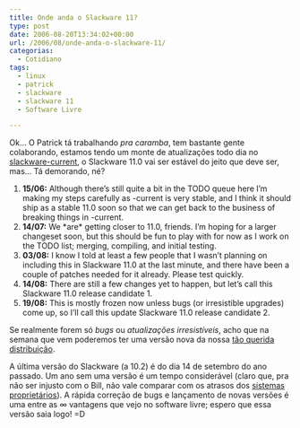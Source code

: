 ```yaml
---
title: Onde anda o Slackware 11?
type: post
date: 2006-08-20T13:34:02+00:00
url: /2006/08/onde-anda-o-slackware-11/
categorias:
  - Cotidiano
tags:
  - linux
  - patrick
  - slackware
  - slackware 11
  - Software Livre

---
```

Ok… O Patrick tá trabalhando _pra caramba_, tem bastante gente colaborando, estamos tendo um monte de atualizações todo dia no [slackware-current][1], o Slackware 11.0 vai ser estável do jeito que deve ser, mas… Tá demorando, né?

  1. **15/06:** Although there’s still quite a bit in the TODO queue here I’m making my steps carefully as -current is very stable, and I think it should ship as a stable 11.0 soon so that we can get back to the business of breaking things in -current.
  2. **14/07:** We \*are\* getting closer to 11.0, friends. I’m hoping for a larger changeset soon, but this should be fun to play with for now as I work on the TODO list; merging, compiling, and initial testing.
  3. **03/08:** I know I told at least a few people that I wasn’t planning on including this in Slackware 11.0 at the last minute, and there have been a couple of patches needed for it already. Please test quickly.
  4. **14/08:** There are still a few changes yet to happen, but let’s call this Slackware 11.0 release candidate 1.
  5. **19/08:** This is mostly frozen now unless bugs (or irresistible upgrades) come up, so I’ll call this update Slackware 11.0 release candidate 2.

Se realmente forem só _bugs_ ou _atualizações irresistíveis_, acho que na semana que vem poderemos ter uma versão nova da nossa [tão querida distribuição][2].

A última versão do Slackware (a 10.2) é do dia 14 de setembro do ano passado. Um ano sem uma versão é um tempo considerável (claro que, pra não ser injusto com o Bill, não vale comparar com os atrasos dos [sistemas proprietários][3]). A rápida correção de bugs e lançamento de novas versões é uma entre as $\infty{}$ vantagens que vejo no software livre; espero que essa versão saia logo! =D

 [1]: ftp://ftp.slackware.com/pub/slackware/slackware-current/ChangeLog.txt
 [2]: http://www.slackware.com
 [3]: http://www.microsoft.com/windowsvista/

